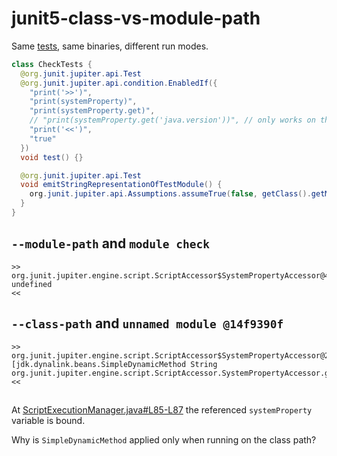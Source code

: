 # junit5-class-vs-module-path
Same [tests](src/test/check/check/CheckTests.java), same binaries, different run modes.

```java
class CheckTests {
  @org.junit.jupiter.api.Test
  @org.junit.jupiter.api.condition.EnabledIf({
    "print('>>')",
    "print(systemProperty)",
    "print(systemProperty.get)",
    // "print(systemProperty.get('java.version'))", // only works on the `--class-path`
    "print('<<')",
    "true"
  })
  void test() {}

  @org.junit.jupiter.api.Test
  void emitStringRepresentationOfTestModule() {
    org.junit.jupiter.api.Assumptions.assumeTrue(false, getClass().getModule().toString());
  }
}
```

## `--module-path` and `module check`

```text
>>
org.junit.jupiter.engine.script.ScriptAccessor$SystemPropertyAccessor@4716be8b
undefined
<<
```


## `--class-path` and `unnamed module @14f9390f`

```text
>>
org.junit.jupiter.engine.script.ScriptAccessor$SystemPropertyAccessor@275bf9b3
[jdk.dynalink.beans.SimpleDynamicMethod String org.junit.jupiter.engine.script.ScriptAccessor.SystemPropertyAccessor.get(String)]
<<
```

##

At [ScriptExecutionManager.java#L85-L87](https://github.com/junit-team/junit5/blob/master/junit-jupiter-engine/src/main/java/org/junit/jupiter/engine/script/ScriptExecutionManager.java#L85-L87)
the referenced `systemProperty` variable is bound.

Why is `SimpleDynamicMethod` applied only when running on the class path?

